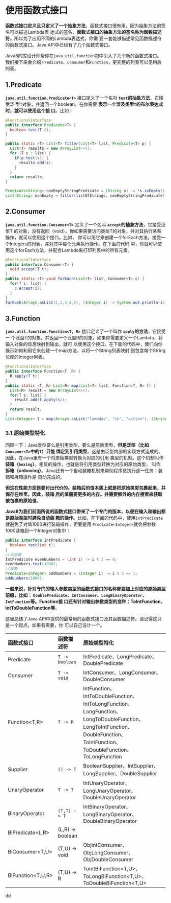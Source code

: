 使用函数式接口
================================================================================
**函数式接口定义且只定义了一个抽象方法**。函数式接口很有用，因为抽象方法的签名可以描述Lambda表
达式的签名。**函数式接口的抽象方法的签名称为函数描述符**。所以为了应用不同的Lambda表达式，你需
要一套能够描述常见函数描述符的函数式接口。Java API中已经有了几个函数式接口。

Java8的库设计师帮你在`java.util.function`包中引入了几个新的函数式接口。我们接下来会介绍
`Predicate`、`Consumer`和`Function`，更完整的列表可以见稍后的表。

## 1.Predicate
**`java.util.function.Predicate<T>`** 接口定义了一个名叫 **`test`的抽象方法**，它接受泛
型`T`对象，并返回一个boolean。在你需要 **表示一个涉及类型`T`的布尔表达式时，就可以使用这个接
口**。比如：
```java
@FunctionalInterface
public interface Predicate<T> {
  boolean test(T t);
}

public static <T> List<T> filter(List<T> list, Predicate<T> p) {
  List<T> results = new ArrayList<>();
  for (T s : list) {
    if(p.test(s)) {
      results.add(s);
    }
  }
  return results;
}

Predicate<String> nonEmptyStringPredicate = (String s) -> !s.isEmpty();
List<String> nonEmpty = filter(listOfStrings, nonEmptyStringPredicate);
```

## 2.Consumer
**`java.util.function.Consumer<T>`** 定义了一个名叫 **`accept`的抽象方法**，它接受泛型T
的对象，没有返回（void）。你如果需要访问类型T的对象，并对其执行某些操作，就可以使用这个接口。比如，
你可以用它来创建一个forEach方法，接受一个Integers的列表，并对其中每个元素执行操作。在下面的代码
中，你就可以使用这个forEach方法，并配合Lambda来打印列表中的所有元素。
```java
@FunctionalInterface
public interface Consumer<T> {
  void accept(T t);
}
public static <T> void forEach(List<T> list, Consumer<T> c) {
  for(T i: list) {
    c.accept(i);
  }
}
forEach(Arrays.asList(1,2,3,4,5), (Integer i) -> System.out.println(i));
```

## 3.Function
**`java.util.function.Function<T, R>`** 接口定义了一个叫作 **`apply`的方法**，它接受一
个泛型T的对象，并返回一个泛型R的对象。如果你需要定义一个Lambda，将输入对象的信息映射到输出，就可
以使用这个接口。在下面的代码中，我们向你展示如何利用它来创建一个map方法，以将一个String列表映射
到包含每个String长度的Integer列表。
```java
@FunctionalInterface
public interface Function<T, R> {
  R apply(T t);
}
public static <T, R> List<R> map(List<T> list, Function<T, R> f) {
  List<R> result = new ArrayList<>();
  for(T s: list) {
    result.add(f.apply(s));
  }
  return result;
}
List<Integer> l = map(Arrays.asList("lambdas", "in", "action"), (String s) -> s.length());
```

### 3.1.原始类型特化
回顾一下：Java类型要么是引用类型，要么是原始类型。**但是泛型（比如`Consumer<T>`中的`T`）只能
绑定到引用类型**。这是由泛型内部的实现方式造成的。因此，在Java里有一个将原始类型转换为对应的引用
类型的机制。这个机制叫作 **装箱（`boxing`）**。相反的操作，也就是将引用类型转换为对应的原始类型，
叫作 **拆箱（unboxing）**。Java还有一个自动装箱机制来帮助程序员执行这一任务：装箱和拆箱操作是
自动完成的。

**但这在性能方面是要付出代价的。装箱后的值本质上就是把原始类型包裹起来，并保存在堆里。因此，装箱
后的值需要更多的内存。并需要额外的内存搜索来获取被包裹的原始值**。

**Java8为我们前面所说的函数式接口带来了一个专门的版本，以便在输入和输出都是原始类型时避免自动装
箱的操作**。比如，在下面的代码中，使用`IntPredicate`就避免了对值1000进行装箱操作，但要是用
`Predicate<Integer>`就会把参数1000装箱到一个Integer对象中：
```java
public interface IntPredicate {
  boolean test(int t);
}
//无装箱
IntPredicate evenNumbers = (int i) -> i % 2 == 0;
evenNumbers.test(1000);
//装箱
Predicate<Integer> oddNumbers = (Integer i) -> i % 2 == 1;
oddNumbers(1000);
```
**一般来说，针对专门的输入参数类型的函数式接口的名称都要加上对应的原始类型前缀，比如：
`DoublePredicate`、`IntConsumer`、`LongBinaryOperator`、`IntFunction`等。Function接
口还有针对输出参数类型的变种：ToIntFunction<T>、IntToDoubleFunction等**。

这里总结了Java API中提供的最常用的函数式接口及其函数描述符。请记得这只是一个起点。如果有需要，你
可以自己设计一个。

| 函数式接口 | 函数描述符 | 原始类型特化 |
| :------------- | :------------- | :------------- |
| Predicate<T> | `T -> boolean` | IntPredicate、LongPredicate、DoublePredicate |
| Consumer<T> | `T -> void` | IntConsumer、LongConsumer、DoubleConsumer |
| Function<T,R> | `T -> R` | IntFunction<R>、IntToDoubleFunction、IntToLongFunction、LongFunction<R>、LongToDoubleFunction、LongToIntFunction、DoubleFunction<R>、ToIntFunction<T>、ToDoubleFunction<T>、ToLongFunction<T> |
| Supplier<T> | `() -> T` | BooleanSupplier、IntSupplier、LongSupplier、DoubleSupplier |
| UnaryOperator<T> | `T -> T` | IntUnaryOperator、LongUnaryOperator、DoubleUnaryOperator |
| BinaryOperator<T> | `(T,T) -> T` | IntBinaryOperator、LongBinaryOperator、DoubleBinaryOperator |
| BiPredicate<L,R> | (L,R) -> boolean |  |
| BiConsumer<T,U> | (T,U) -> void | ObjIntConsumer<T>、ObjLongConsumer<T>、ObjDoubleConsumer<T> |
| BiFunction<T,U,R> | (T,U) -> R | ToIntBiFunction<T,U>、ToLongBiFunction<T,U>、ToDoubleBiFunction<T,U> |










































dd
